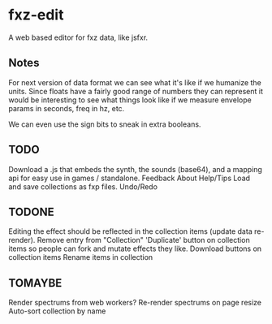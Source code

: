 fxz-edit
========

A web based editor for fxz data, like jsfxr.

Notes
-----

For next version of data format we can see what it's like if we humanize the
units. Since floats have a fairly good range of numbers they can represent it
would be interesting to see what things look like if we measure envelope params
in seconds, freq in hz, etc.

We can even use the sign bits to sneak in extra booleans.

TODO
----
Download a .js that embeds the synth, the sounds (base64), and a mapping api for easy use in games / standalone.
Feedback
About
Help/Tips
Load and save collections as fxp files.
Undo/Redo

TODONE
------
Editing the effect should be reflected in the collection items (update data re-render).
Remove entry from "Collection"
'Duplicate' button on collection items so people can fork and mutate effects they like.
Download buttons on collection items
Rename items in collection

TOMAYBE
-------
Render spectrums from web workers?
Re-render spectrums on page resize
Auto-sort collection by name
